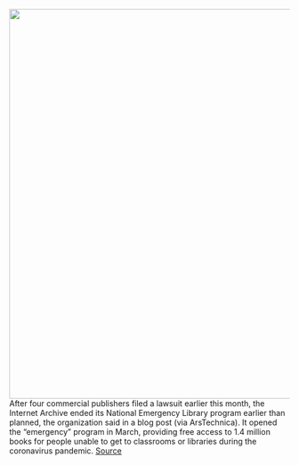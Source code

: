 <img src='https://cdn.vox-cdn.com/thumbor/RUmsi5LlqO43Ecie7Cuk1yrgUgo=/0x0:5568x3712/1200x800/filters:focal(2339x1411:3229x2301)/cdn.vox-cdn.com/uploads/chorus_image/image/66933643/1206918203.jpg.0.jpg' width='700px' /><br/>
After four commercial publishers filed a lawsuit earlier this month, the Internet Archive ended its National Emergency Library program earlier than planned, the organization said in a blog post (via ArsTechnica). It opened the “emergency” program in March, providing free access to 1.4 million books for people unable to get to classrooms or libraries during the coronavirus pandemic.
<a href='https://www.theverge.com/2020/6/14/21290902/internet-archive-emergency-library-lawsuit'> Source <a/>